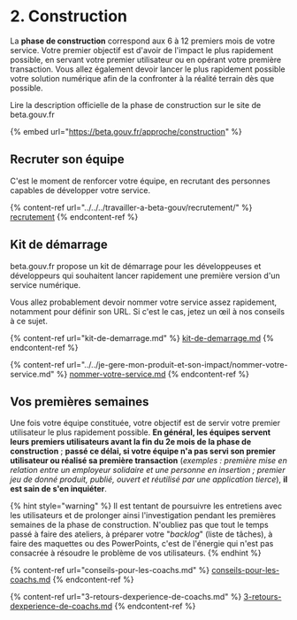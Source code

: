 # 2. Construction

La **phase de construction** correspond aux 6 à 12 premiers mois de votre service. Votre premier objectif est d'avoir de l'impact le plus rapidement possible, en servant votre premier utilisateur ou en opérant votre première transaction. Vous allez également devoir lancer le plus rapidement possible votre solution numérique afin de la confronter à la réalité terrain dès que possible.

Lire la description officielle de la phase de construction sur le site de beta.gouv.fr ️

{% embed url="https://beta.gouv.fr/approche/construction" %}

## Recruter son équipe <a href="#recruter-son-equipe" id="recruter-son-equipe"></a>

C'est le moment de renforcer votre équipe, en recrutant des personnes capables de développer votre service.

{% content-ref url="../../../travailler-a-beta-gouv/recrutement/" %}
[recrutement](../../../travailler-a-beta-gouv/recrutement/)
{% endcontent-ref %}

## Kit de démarrage <a href="#kit-de-demarrage" id="kit-de-demarrage"></a>

beta.gouv.fr propose un kit de démarrage pour les développeuses et développeurs qui souhaitent lancer rapidement une première version d'un service numérique.

Vous allez probablement devoir nommer votre service assez rapidement, notamment pour définir son URL. Si c'est le cas, jetez un œil à nos conseils à ce sujet.

{% content-ref url="kit-de-demarrage.md" %}
[kit-de-demarrage.md](kit-de-demarrage.md)
{% endcontent-ref %}

{% content-ref url="../../je-gere-mon-produit-et-son-impact/nommer-votre-service.md" %}
[nommer-votre-service.md](../../je-gere-mon-produit-et-son-impact/nommer-votre-service.md)
{% endcontent-ref %}

## Vos premières semaines <a href="#vos-premieres-semaines" id="vos-premieres-semaines"></a>

Une fois votre équipe constituée, votre objectif est de servir votre premier utilisateur le plus rapidement possible. **En général, les équipes servent leurs premiers utilisateurs avant la fin du 2e mois de la phase de construction** ; **passé ce délai, si votre équipe n'a pas servi son premier utilisateur ou réalisé sa première transaction** (_exemples : première mise en relation entre un employeur solidaire et une personne en insertion ; premier jeu de donné produit, publié, ouvert et réutilisé par une application tierce_), **il est sain de s'en inquiéter**.

{% hint style="warning" %}
Il est tentant de poursuivre les entretiens avec les utilisateurs et de prolonger ainsi l'investigation pendant les premières semaines de la phase de construction. N'oubliez pas que tout le temps passé à faire des ateliers, à préparer votre "_backlog_" (liste de tâches), à faire des maquettes ou des PowerPoints, c'est de l'énergie qui n'est pas consacrée à résoudre le problème de vos utilisateurs.
{% endhint %}

{% content-ref url="conseils-pour-les-coachs.md" %}
[conseils-pour-les-coachs.md](conseils-pour-les-coachs.md)
{% endcontent-ref %}

{% content-ref url="3-retours-dexperience-de-coachs.md" %}
[3-retours-dexperience-de-coachs.md](3-retours-dexperience-de-coachs.md)
{% endcontent-ref %}
